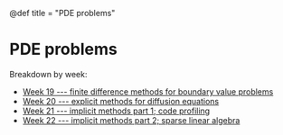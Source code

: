 @def title = "PDE problems"

# PDE problems

Breakdown by week:

* [Week 19 --- finite difference methods for boundary value problems](finite_diff/)
* [Week 20 --- explicit methods for diffusion equations](explicit/)
* [Week 21 --- implicit methods part 1; code profiling](implicit_linear/)
* [Week 22 --- implicit methods part 2; sparse linear algebra](implicit_nonlinear/)